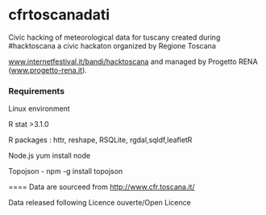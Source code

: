 cfrtoscanadati
==============

Civic hacking of meteorological data for tuscany created during   #hacktoscana a civic hackaton organized by Regione Toscana 

www.internetfestival.it/bandi/hacktoscana and managed by Progetto RENA (www.progetto-rena.it).

### Requirements

Linux environment

R stat >3.1.0

R packages : httr, reshape, RSQLite, rgdal,sqldf,leafletR

Node.js yum install node

Topojson - npm -g install topojson

====
Data are sourceed from  http://www.cfr.toscana.it/

Data released following  Licence ouverte/Open Licence



